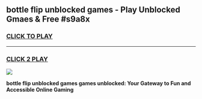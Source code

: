 
## bottle flip unblocked games - Play Unblocked Gmaes & Free #s9a8x
<h3>
<a href="https://news.freeplayer.one?title=bottle_flip_unblocked_games&ref=24F">CLICK TO PLAY</a></h3>
<hr>

<h3>
<a href="https://news.freeplayer.one?title=bottle_flip_unblocked_games&ref=24F">CLICK 2 PLAY</a>
  
</h3>

<a href="https://news.freeplayer.one?title=bottle_flip_unblocked_games&ref=24F/"><img src="https://clearcache.store/games.png"></a>


**bottle flip unblocked games games unblocked: Your Gateway to Fun and Accessible Online Gaming**

